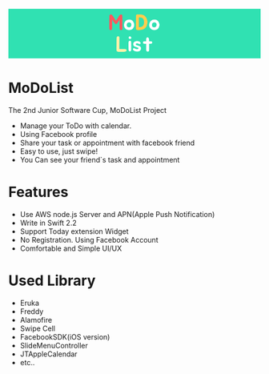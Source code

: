 ![Alt text](/MoDoList.png)
# MoDoList
The 2nd Junior Software Cup, MoDoList Project
* Manage your ToDo with calendar.
* Using Facebook profile
* Share your task or appointment with facebook friend
* Easy to use, just swipe!
* You Can see your friend`s task and appointment

# Features
* Use AWS node.js Server and APN(Apple Push Notification)
* Write in Swift 2.2
* Support Today extension Widget
* No Registration. Using Facebook Account
* Comfortable and Simple UI/UX

# Used Library
* Eruka
* Freddy
* Alamofire
* Swipe Cell
* FacebookSDK(iOS version)
* SlideMenuController
* JTAppleCalendar
* etc..
